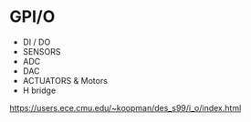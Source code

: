 # GPI/O

- DI / DO
- SENSORS
- ADC
- DAC
- ACTUATORS & Motors
- H bridge


https://users.ece.cmu.edu/~koopman/des_s99/i_o/index.html